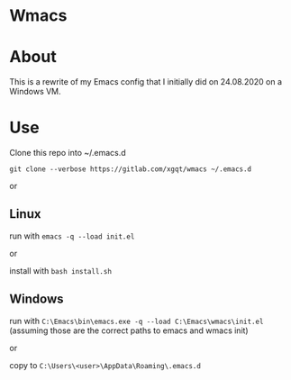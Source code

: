 # Wmacs


# About

This is a rewrite of my Emacs config that I initially did on 24.08.2020 on a Windows VM.


# Use

Clone this repo into ~/.emacs.d 

`git clone --verbose https://gitlab.com/xgqt/wmacs ~/.emacs.d`

or

## Linux

run with `emacs -q --load init.el`

or

install with `bash install.sh`

## Windows

run with `C:\Emacs\bin\emacs.exe -q --load C:\Emacs\wmacs\init.el `
(assuming those are the correct paths to emacs and wmacs init)

or

copy to `C:\Users\<user>\AppData\Roaming\.emacs.d`

